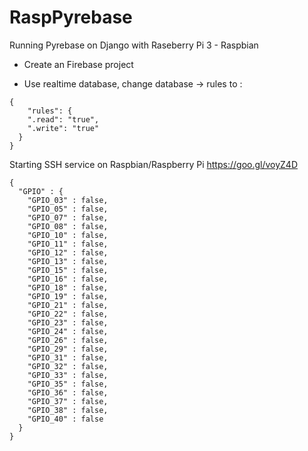 # RaspPyrebase
Running Pyrebase on Django with Raseberry Pi 3 - Raspbian

- Create an Firebase project

- Use realtime database, change database -> rules to :

```
{
    "rules": {
    ".read": "true",
    ".write": "true"
  }
}

```


Starting SSH service on Raspbian/Raspberry Pi
https://goo.gl/voyZ4D

```
{
  "GPIO" : {
    "GPIO_03" : false,
    "GPIO_05" : false,
    "GPIO_07" : false,
    "GPIO_08" : false,
    "GPIO_10" : false,
    "GPIO_11" : false,
    "GPIO_12" : false,
    "GPIO_13" : false,
    "GPIO_15" : false,
    "GPIO_16" : false,
    "GPIO_18" : false,
    "GPIO_19" : false,
    "GPIO_21" : false,
    "GPIO_22" : false,
    "GPIO_23" : false,
    "GPIO_24" : false,
    "GPIO_26" : false,
    "GPIO_29" : false,
    "GPIO_31" : false,
    "GPIO_32" : false,
    "GPIO_33" : false,
    "GPIO_35" : false,
    "GPIO_36" : false,
    "GPIO_37" : false,
    "GPIO_38" : false,
    "GPIO_40" : false
  }
}
```
